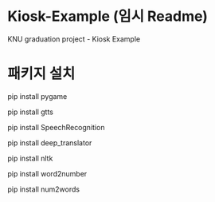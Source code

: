 # Kiosk-Example (임시 Readme)
KNU graduation project - Kiosk Example

# 패키지 설치
pip install pygame

pip install gtts

pip install SpeechRecognition 

pip install deep_translator

pip install nltk

pip install word2number

pip install num2words
